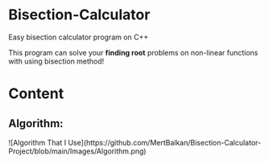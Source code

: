 # Bisection-Calculator
Easy bisection calculator program on C++
<p>This program can solve your <b>finding root</b> problems on non-linear functions with using bisection method! </p>

<h1>Content</h1>

<h2>Algorithm:</h2>
![Algorithm That I Use](https://github.com/MertBalkan/Bisection-Calculator-Project/blob/main/Images/Algorithm.png)